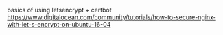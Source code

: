 basics of using letsencrypt + certbot
https://www.digitalocean.com/community/tutorials/how-to-secure-nginx-with-let-s-encrypt-on-ubuntu-16-04
